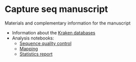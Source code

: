 # Capture seq manuscript

Materials and complementary information for the manuscript

* Information about the [Kraken databases](kraken_dbs/README.md)
* Analysis notebooks:
  * [Sequence quality control](notebooks/1_qc.ipynb)
  * [Mapping](notebooks/2_mapping.ipynb)
  * [Statistics report](notebooks/3_report.ipynb)
